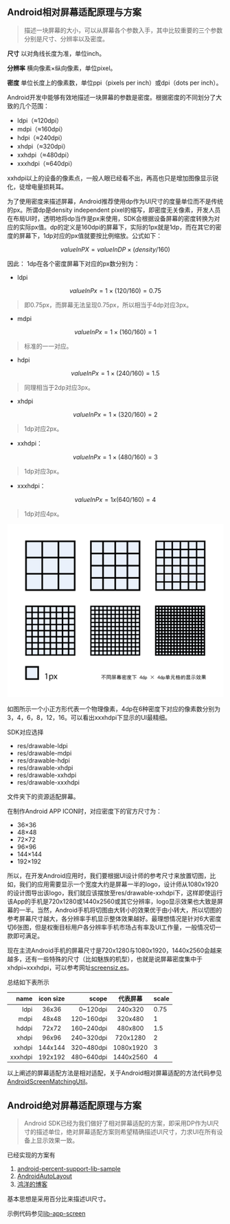 ## Android相对屏幕适配原理与方案

> 描述一块屏幕的大小，可以从屏幕各个参数入手，其中比较重要的三个参数分别是尺寸、分辨率以及密度。

**尺寸**
以对角线长度为准，单位inch。

**分辨率**
横向像素×纵向像素，单位pixel。

**密度**
单位长度上的像素数，单位ppi（pixels per inch）或dpi（dots per inch）。

Android开发中能够有效地描述一块屏幕的参数是密度。根据密度的不同划分了大致的几个范围：
- ldpi（≈120dpi）
- mdpi（≈160dpi）
- hdpi（≈240dpi）
- xhdpi（≈320dpi）
- xxhdpi（≈480dpi）
- xxxhdpi（≈640dpi）

xxhdpi以上的设备的像素点，一般人眼已经看不出，再高也只是增加图像显示锐化，徒增电量损耗耳。

为了使用密度来描述屏幕，Android推荐使用dp作为UI尺寸的度量单位而不是传统的px。所谓dp是density independent pixel的缩写，即密度无关像素，开发人员在布局UI时，透明地将dp当作是px来使用，SDK会根据设备屏幕的密度转换为对应的实际px值。dp的定义是160dpi的屏幕下，实际的1px就是1dp，而在其它的密度的屏幕下，1dp对应的px值就要按比例缩放。公式如下：
```math
valueInPX = valueInDP × (density / 160)
```

因此：
1dp在各个密度屏幕下对应的px数分别为：
- ldpi

```math
valueInPx = 1 × (120 / 160) = 0.75
```
> 即0.75px，而屏幕无法呈现0.75px，所以相当于4dp对应3px。

- mdpi

```math
valueInPx = 1 × (160 / 160) = 1
```
> 标准的一一对应。

- hdpi

```math
valueInPx = 1 × (240 / 160) = 1.5
```
> 同理相当于2dp对应3px。

- xhdpi

```math
valueInPx = 1 × (320 / 160) = 2
```
> 1dp对应2px。

- xxhdpi：

```math
valueInPx = 1 × (480 / 160) = 3
```
> 1dp对应3px。

- xxxhdpi：

```math
 valueInPx = 1 x (640 / 160) = 4
```
> 1dp对应4px。

![屏幕密度示意图](./img/01.png)

如图所示一个小正方形代表一个物理像素，4dp在6种密度下对应的像素数分别为3，4，6，8，12，16。可以看出xxxhdpi下显示的UI最精细。

SDK对应选择
- res/drawable-ldpi
- res/drawable-mdpi
- res/drawable-hdpi
- res/drawable-xhdpi
- res/drawable-xxhdpi
- res/drawable-xxxhdpi

文件夹下的资源适配屏幕。

在制作Android APP ICON时，对应密度下的官方尺寸为：
- 36×36
- 48×48
- 72×72
- 96×96
- 144×144
- 192×192

所以，在开发Android应用时，我们要根据UI设计师的参考尺寸来放置切图，比如，我们的应用需要显示一个宽度大约是屏幕一半的logo，设计师从1080x1920的设计图导出该logo，我们就应该摆放至res/drawable-xxhdpi下，这样即使运行该App的手机是720x1280或1440x2560或其它分辨率，logo显示效果也大致是屏幕的一半。当然，Android手机将切图由大转小的效果优于由小转大，所以切图的参考屏幕尺寸越大，各分辨率手机显示整体效果越好。最理想情况是针对6大密度切6张图，但是权衡目标用户各分辨率手机市场占有率及UI工作量，一般情况切一款即可满足。

现在主流Android手机的屏幕尺寸是720x1280与1080x1920，1440x2560会越来越多，还有一些特殊的尺寸（比如魅族的机型），也就是说屏幕密度集中于xhdpi~xxxhdpi，可以参考网址[screensiz.es](http://screensiz.es/phone)。

总结如下表所示

|name|icon size|scope|代表屏幕|scale|
|--:|:--:|--:|:--:|:--|
|ldpi|36x36|0~120dpi|240x320|0.75|
|mdpi|48x48|120~160dpi|320x480|1|
|hddpi|72x72|160~240dpi|480x800|1.5|
|xhdpi|96x96|240~320dpi|720x1280|2|
|xxhdpi|144x144|320~480dpi|1080x1920|3|
|xxxhdpi|192x192|480~640dpi|1440x2560|4|

以上阐述的屏幕适配方法是相对适配，关于Android相对屏幕适配的方法代码参见[AndroidScreenMatchingUtil](https://github.com/hayukleung/AndroidScreenMatchingUtil)。

## Android绝对屏幕适配原理与方案

> Android SDK已经为我们做好了相对屏幕适配的方案，即采用DP作为UI尺寸的描述单位，绝对屏幕适配方案则希望精确描述UI尺寸，力求UI在所有设备上显示效果一致。

已经实现的方案有

1. [android-percent-support-lib-sample](https://github.com/JulienGenoud/android-percent-support-lib-sample)
2. [AndroidAutoLayout](https://github.com/hongyangAndroid/AndroidAutoLayout)
3. [鸿洋的博客](http://blog.csdn.net/lmj623565791/article/details/45460089)

基本思想是采用百分比来描述UI尺寸。

示例代码参见[lib-app-screen](https://github.com/hayukleung/app/tree/master/lib-app-screen)